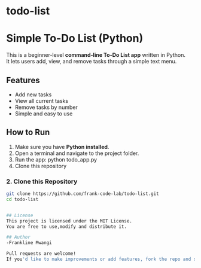 # todo-list
# Simple To-Do List (Python)

This is a beginner-level **command-line To-Do List app** written in Python.  
It lets users add, view, and remove tasks through a simple text menu.

## Features
- Add new tasks
- View all current tasks
- Remove tasks by number
- Simple and easy to use

## How to Run
1. Make sure you have **Python installed**.
2. Open a terminal and navigate to the project folder.
3. Run the app:
python todo_app.py
4. Clone this repository
### 2. Clone this Repository
```bash
git clone https://github.com/frank-code-lab/todo-list.git
cd todo-list


## License
This project is licensed under the MIT License.
You are free to use,modify and distribute it.

## Author
-Frankline Mwangi

Pull requests are welcome!
If you'd like to make improvements or add features, fork the repo and submit a PR.
